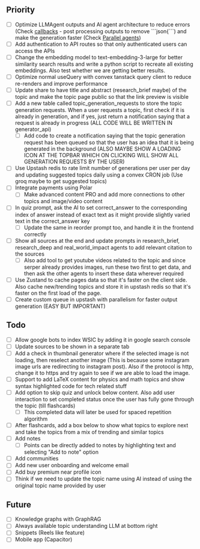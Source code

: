 ## Priority
- [ ] Optimize LLMAgent outputs and AI agent architecture to reduce errors (Check [callbacks](https://google.github.io/adk-docs/callbacks/types-of-callbacks/) - post processing outputs to remove \`\`\`json{\`\`\`) and make the generation faster (Check [Parallel agents](https://google.github.io/adk-docs/agents/multi-agents/#parallel-fan-outgather-pattern))
- [ ] Add authentication to API routes so that only authenticated users can access the APIs
- [ ] Change the embedding model to text-embedding-3-large for better similarity search results and write a python script to recreate all existing embeddings. Also test whether we are getting better results.
- [ ] Optimize normal useQuery with convex tanstack query client to reduce re-renders and improve performance
- [ ] Update share to have title and abstract (research_brief maybe) of the topic and make the topic page public so that the link preview is visible
- [ ] Add a new table called topic_generation_requests to store the topic generation requests. When a user requests a topic, first check if it is already in generation, and if yes, just return a notification saying that a request is already in progress (ALL CODE WILL BE WRITTEN IN generator_api)
    - [ ] Add code to create a notification saying that the topic generation request has been queued so that the user has an idea that it is being generated in the background (ALSO MAYBE SHOW A LOADING ICON AT THE TOPBAR WHICH ON CLICKING WILL SHOW ALL GENERATION REQUESTS BY THE USER)
- [ ] Use Upstash redis to rate limit number of generations per user per day and updating suggested topics daily using a convex CRON job (Use groq maybe to get suggested topics)
- [ ] Integrate payments using Polar
    - [ ] Make advanced content PRO and add more connections to other topics and image/video content
- [ ] In quiz prompt, ask the AI to set correct_answer to the corresponding index of answer instead of exact text as it might provide slightly varied text in the correct_answer key
    - [ ] Update the same in reorder prompt too, and handle it in the frontend correctly
- [ ] Show all sources at the end and update prompts in research_brief, research_deep and real_world_impact agents to add relevant citation to the sources
    - [ ] Also add tool to get youtube videos related to the topic and since serper already provides images, run these two first to get data, and then ask the other agents to insert these data wherever required
- [ ] Use Zustand to cache pages data so that it's faster on the client side. Also cache new/trending topics and store it in upstash redis so that it's faster on the first load of the page.
- [ ] Create custom queue in upstash with parallelism for faster output generation (EASY BUT IMPORTANT)

## Todo
- [ ] Allow google bots to index WSIC by adding it in google search console
- [ ] Update sources to be shown in a separate tab
- [ ] Add a check in thumbnail generator where if the selected image is not loading, then reselect another image (This is because some instagram image urls are redirecting to instagram post). Also if the protocol is http, change it to https and try again to see if we are able to load the image.
- [ ] Support to add LaTeX content for physics and math topics and show syntax highlighted code for tech related stuff
- [ ] Add option to skip quiz and unlock below content. Also add user interaction to set completed status once the user has fully gone through the topic (till flashcards)
    - [ ] This completed data will later be used for spaced repetition algorithm
- [ ] After flashcards, add a box below to show what topics to explore next and take the topics from a mix of trending and similar topics
- [ ] Add notes
    - [ ] Points can be directly added to notes by highlighting text and selecting "Add to note" option
- [ ] Add communities
- [ ] Add new user onboarding and welcome email
- [ ] Add buy premium near profile icon
- [ ] Think if we need to update the topic name using AI instead of using the original topic name provided by user

## Future
- [ ] Knowledge graphs with GraphRAG
- [ ] Always available topic understanding LLM at bottom right
- [ ] Snippets (Reels like feature)
- [ ] Mobile app (Capacitor)